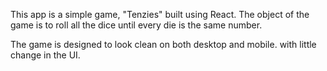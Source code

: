 This app is a simple game, "Tenzies" built using React.
The object of the game is to roll all the dice until every die is the same number.

The game is designed to look clean on both desktop and mobile.
with little change in the UI.

